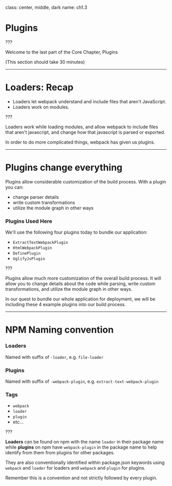 class: center, middle, dark
name: ch1.3

# Plugins


???

Welcome to the last part of the Core Chapter, Plugins

(This section should take 30 minutes)

---

# Loaders: Recap

* Loaders let webpack understand and include files that aren't JavaScript.
* Loaders work on modules.

???

Loaders work while loading modules, and allow webpack to include files that aren't javascript, and change how that javascript is parsed or exported.

In order to do more complicated things, webpack has given us plugins.

---

# Plugins change everything

Plugins allow considerable customization of the build process. With a plugin you can:

- change parser details
- write custom transformations
- utilize the module graph in other ways

### Plugins Used Here

We'll use the following four plugins today to bundle our application:

- `ExtractTextWebpackPlugin`
- `HtmlWebpackPlugin`
- `DefinePlugin`
- `UglifyJsPlugin`

???

Plugins allow much more customization of the overall build process.  It will allow you to change details about the code while parsing, write custom transformations, and utilize the module graph in other ways.

In our quest to bundle our whole application for deployment, we will be including these 4 example plugins into our build process.

---

# NPM Naming convention

### Loaders

Named with suffix of `-loader`, e.g. `file-loader`

### Plugins

Named with suffix of `-webpack-plugin`, e.g. `extract-text-webpack-plugin`

### Tags

* `webpack`
* `loader`
* `plugin`
* etc...

???

__Loaders__ can be found on npm with the name `loader` in their package name while __plugins__ on npm have `webpack-plugin` in the package name to help identify from them from plugins for other packages.

They are also conventionally identified within package.json keywords using `webpack` and `loader` for loaders and `webpack` and `plugin` for plugins.

Remember this is a convention and not strictly followed by every plugin.
